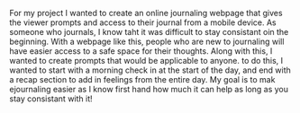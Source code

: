 For my project I wanted to create an online journaling webpage that gives the viewer prompts and access to their journal from a mobile device. As someone who journals, I know taht it was difficult to stay consistant oin the beginning. With a webpage like this, people who are new to journaling will have easier access to a safe space for their thoughts. Along with this, I wanted to create prompts that would be applicable to anyone. to do this, I wanted to start with a morning check in at the start of the day, and end with a recap section to add in feelings from the entire day. 
My goal is to mak ejournaling easier as I know first hand how much it can help as long as you stay consistant with it!
